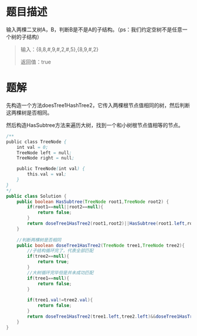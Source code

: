 # 题目描述

输入两棵二叉树A，B，判断B是不是A的子结构。（ps：我们约定空树不是任意一个树的子结构）

> 输入：{8,8,#,9,#,2,#,5},{8,9,#,2}
>
> 返回值：true

# 题解

先构造一个方法doesTree1HashTree2，它传入两棵根节点值相同的树，然后判断这两棵树是否相同。

然后构造HasSubtree方法来遍历大树，找到一个和小树根节点值相等的节点。

```java
/**
public class TreeNode {
    int val = 0;
    TreeNode left = null;
    TreeNode right = null;

    public TreeNode(int val) {
        this.val = val;
    }
}
*/
public class Solution {
    public boolean HasSubtree(TreeNode root1,TreeNode root2) {
        if(root1==null||root2==null){
            return false;
        }
        return doseTree1HasTree2(root1,root2)||HasSubtree(root1.left,root2)||HasSubtree(root1.right,root2);
    }
    
    //判断两棵树是否相同
    public boolean doseTree1HasTree2(TreeNode tree1,TreeNode tree2){
        //子结构循环完了，代表全部匹配
        if(tree2==null){
            return true;
        }
        //大树循环完毕但是并未成功匹配
        if(tree1==null){
            return false;
        }
        
        if(tree1.val!=tree2.val){
            return false;
        }
        return doseTree1HasTree2(tree1.left,tree2.left)&&doseTree1HasTree2(tree1.right,tree2.right);
    }
}
```

